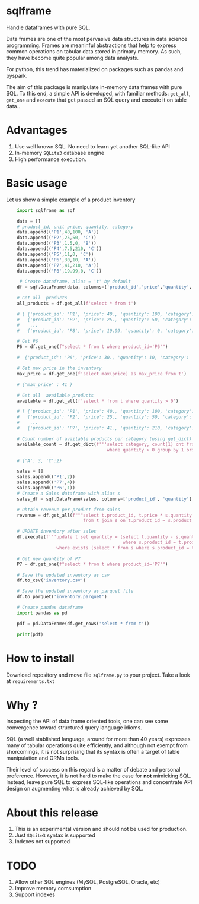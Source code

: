 # sqlframe

Handle dataframes with pure SQL.

Data frames are one of the most pervasive data structures in data science programming.
Frames are meaninful abstractions that help to express common operations on tabular data stored in
primary memory. As such, they have become quite popular among data analysts.

For python, this trend has materialized on packages such as pandas and pyspark.

The aim of this package is manipulate in-memory data frames
with pure SQL. To this end, a simple API is developed, with familiar methods: `get_all`,
`get_one` and `execute`  that get passed an SQL query and execute it on table data..

# Advantages

1. Use well known SQL. No need to learn yet another SQL-like API
2. In-memory `SQLite3` database engine
3. High performance execution.

# Basic usage

Let us show a simple example of a product inventory

```python
    import sqlframe as sqf

    data = []
    # product_id, unit price, quantity, category
    data.append(('P1',40,100, 'A'))
    data.append(('P2',25,50, 'C'))
    data.append(('P3',1.5,0, 'B'))
    data.append(('P4',7.5,210, 'C'))
    data.append(('P5',11,0, 'C'))
    data.append(('P6',30,10, 'A'))
    data.append(('P7',41,210, 'A'))
    data.append(('P8',19.99,0, 'C'))

     # Create dataframe, alias = 't' by default
    df = sqf.DataFrame(data, columns=['product_id','price','quantity', 'category'])

    # Get all  products
    all_products = df.get_all(f'select * from t')

    # [ {'product_id': 'P1', 'price': 40., 'quantity': 100, 'category': 'A' },
    #   {'product_id': 'P2', 'price': 25., 'quantity': 50, 'category': 'C' },
    #    ...
    #   {'product_id': 'P8', 'price': 19.99, 'quantity': 0, 'category': 'C' } ]

    # Get P6
    P6 = df.get_one(f"select * from t where product_id='P6'")

    #  {'product_id': 'P6', 'price': 30., 'quantity': 10, 'category': 'A' }

    # Get max price in the inventory
    max_price = df.get_one(f'select max(price) as max_price from t')

    # {'max_price' : 41 }

    # Get all  available products
    available = df.get_all(f'select * from t where quantity > 0')

    # [ {'product_id': 'P1', 'price': 40., 'quantity': 100, 'category': 'A' },
    #   {'product_id': 'P2', 'price': 25., 'quantity': 50, 'category': 'C' },
    #    ...
    #   {'product_id': 'P7', 'price': 41., 'quantity': 210, 'category': 'A' } ]

    # Count number of available products per category (using get_dict)
    available_count = df.get_dict(f'''select category, count(1) cnt from t
                                      where quantity > 0 group by 1 order by 1''')

    # {'A': 3, 'C':2}

    sales = []
    sales.append(('P1',2))
    sales.append(('P7',4))
    sales.append(('P6',1))
    # Create a Sales dataframe with alias s
    sales_df = sqf.DataFrame(sales, columns=['product_id', 'quantity'], alias='s')

    # Obtain revenue per product from sales
    revenue = df.get_all(f"""select t.product_id, t.price * s.quantity as amount
                             from t join s on t.product_id = s.product_id""")

    # UPDATE inventory after sales
    df.execute(f'''update t set quantity = (select t.quantity - s.quantity from s
                                            where s.product_id = t.product_id)
                   where exists (select * from s where s.product_id = t.product_id)''')

    # Get new quantity of P7
    P7 = df.get_one(f"select * from t where product_id='P7'")

    # Save the updated inventory as csv
    df.to_csv('inventory.csv')

    # Save the updated inventory as parquet file
    df.to_parquet('inventory.parquet')

    # Create pandas dataframe
    import pandas as pd

    pdf = pd.DataFrame(df.get_rows('select * from t'))

    print(pdf)

```

# How to install

Download repository and move file `sqlframe.py` to your project. Take a look at `requirements.txt`

# Why ?

Inspecting the API of data frame oriented tools, one can see some convergence
toward structured query language idioms.

SQL (a well stablished language, around for more
than 40 years) expresses many of tabular operations quite efficiently, and although
not exempt from shorcomings, it is not surprising that its syntax is often a target of
table manipulation and ORMs tools.

Their level of success on this regard is a matter of debate and personal preference.
However, it is not hard to make
the case for **not** mimicking SQL. Instead, leave pure SQL to express SQL-like operations and concentrate
API  design on augmenting what is already achieved by SQL.

# About this release

1. This is an experimental version and should not be used for production.
2. Just `SQLite3` syntax is supported
3. Indexes not supported

# TODO

1. Allow other SQL engines (MySQL, PostgreSQL, Oracle, etc)
2. Improve memory comsumption
3. Support indexes
